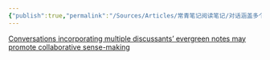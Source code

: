 ```yaml
---
{"publish":true,"permalink":"/Sources/Articles/常青笔记阅读笔记/对话涵盖多个讨论者的常青笔记可能会促进协作意义构建.md","title":"对话涵盖多个讨论者的常青笔记可能会促进协作意义构建","created":"2022-08-12","modified":"2023-03-14","tags":["review"],"cssclasses":""}
---
```


[Conversations incorporating multiple discussants’ evergreen notes may promote collaborative sense-making](https://notes.andymatuschak.org/z8NiytpoGGuh8okwPaca2qnScvc5xCqnS6JBN)